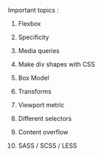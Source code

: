 Important topics :

1. Flexbox

2. Specificity

3. Media queries

4. Make div shapes with CSS

5. Box Model

6. Transforms

7. Viewport metric

8. Different selectors

9. Content overflow

10. SASS / SCSS / LESS